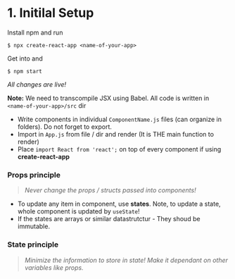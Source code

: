 # 1. Initilal Setup

Install npm and run

```
$ npx create-react-app <name-of-your-app>
```

Get into <name-of-your-app> and 
```
$ npm start
```
*All changes are live!*

**Note:** We need to transcompile JSX using Babel. All code is written in `<name-of-your-app>/src` dir

- Write components in individual `ComponentName.js` files (can organize in folders). Do not forget to export.
- Import in `App.js` from file / dir and render (It is THE main function to render)
- Place `import React from 'react';` on top of every component if using **create-react-app**

### Props principle

> *Never change the props / structs passed into components!*

- To update any item in component, use **states**. Note, to update a state, whole component is updated by `useState`!
- If the states are arrays or similar datastrutctur - They shoud be immutable.

### State principle

> *Minimize the information to store in state! Make it dependant on other variables like props.*
